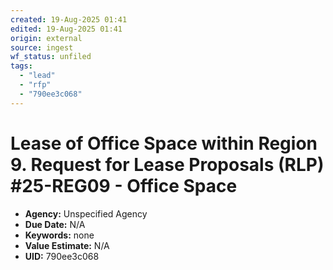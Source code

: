 ```yaml
---
created: 19-Aug-2025 01:41
edited: 19-Aug-2025 01:41
origin: external
source: ingest
wf_status: unfiled
tags:
  - "lead"
  - "rfp"
  - "790ee3c068"
---
```


# Lease of Office Space within Region 9. Request for Lease Proposals (RLP) #25-REG09 - Office Space

- **Agency:** Unspecified Agency
- **Due Date:** N/A
- **Keywords:** none
- **Value Estimate:** N/A
- **UID:** 790ee3c068
